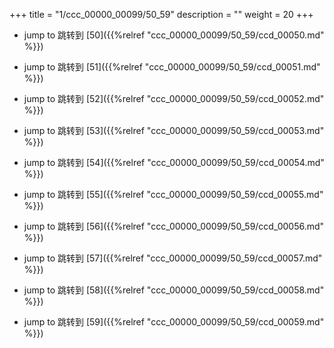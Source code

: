 +++
title = "1/ccc_00000_00099/50_59"
description = ""
weight = 20
+++

* jump to 跳转到 [50]({{%relref "ccc_00000_00099/50_59/ccd_00050.md" %}})

* jump to 跳转到 [51]({{%relref "ccc_00000_00099/50_59/ccd_00051.md" %}})

* jump to 跳转到 [52]({{%relref "ccc_00000_00099/50_59/ccd_00052.md" %}})

* jump to 跳转到 [53]({{%relref "ccc_00000_00099/50_59/ccd_00053.md" %}})

* jump to 跳转到 [54]({{%relref "ccc_00000_00099/50_59/ccd_00054.md" %}})

* jump to 跳转到 [55]({{%relref "ccc_00000_00099/50_59/ccd_00055.md" %}})

* jump to 跳转到 [56]({{%relref "ccc_00000_00099/50_59/ccd_00056.md" %}})

* jump to 跳转到 [57]({{%relref "ccc_00000_00099/50_59/ccd_00057.md" %}})

* jump to 跳转到 [58]({{%relref "ccc_00000_00099/50_59/ccd_00058.md" %}})

* jump to 跳转到 [59]({{%relref "ccc_00000_00099/50_59/ccd_00059.md" %}})

